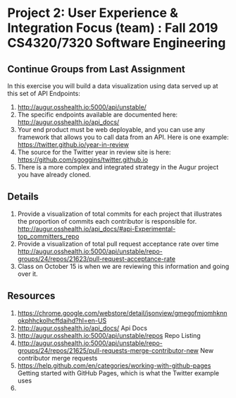 # Project 2: User Experience & Integration Focus (team) : Fall 2019 CS4320/7320 Software Engineering

## Continue Groups from Last Assignment
In this exercise you will build a data visualization using data served up at this set of API Endpoints: 
1. http://augur.osshealth.io:5000/api/unstable/
2. The specific endpoints available are documented here: http://augur.osshealth.io/api_docs/
3. Your end product must be web deployable, and you can use any framework that allows you to call data from an API. Here is one example: https://twitter.github.io/year-in-review 
4. The source for the Twitter year in review site is here: https://github.com/sgoggins/twitter.github.io
5. There is a more complex and integrated strategy in the Augur project you have already cloned. 

## Details
1. Provide a visualization of total commits for each project that illustrates the proportion of commits each contributor is responsible for. http://augur.osshealth.io/api_docs/#api-Experimental-top_committers_repo
2. Provide a visualization of total pull request acceptance rate over time http://augur.osshealth.io:5000/api/unstable/repo-groups/24/repos/21623/pull-request-acceptance-rate 
3. Class on October 15 is when we are reviewing this information and going over it. 

## Resources
1. https://chrome.google.com/webstore/detail/jsonview/gmegofmjomhknnokphhckolhcffdaihd?hl=en-US
2. http://augur.osshealth.io/api_docs/ Api Docs
3. http://augur.osshealth.io:5000/api/unstable/repos Repo Listing
4. http://augur.osshealth.io:5000/api/unstable/repo-groups/24/repos/21625/pull-requests-merge-contributor-new New contributor merge requests
5. https://help.github.com/en/categories/working-with-github-pages Getting started with GitHub Pages, which is what the Twitter example uses
6. 


